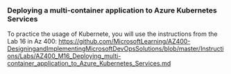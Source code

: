 ### Deploying a multi-container application to Azure Kubernetes Services

To practice the usage of Kubernete, you will use the instructions from the Lab 16 in Az 400:
https://github.com/MicrosoftLearning/AZ400-DesigningandImplementingMicrosoftDevOpsSolutions/blob/master/Instructions/Labs/AZ400_M16_Deploying_multi-container_application_to_Azure_Kubernetes_Services.md